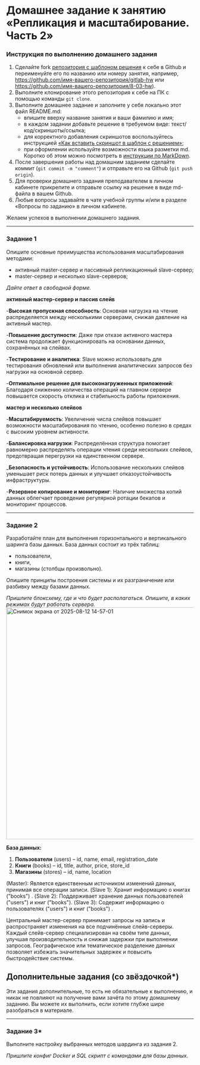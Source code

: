 # Домашнее задание к занятию «Репликация и масштабирование. Часть 2»

### Инструкция по выполнению домашнего задания

1. Сделайте fork [репозитория c шаблоном решения](https://github.com/netology-code/sys-pattern-homework) к себе в Github и переименуйте его по названию или номеру занятия, например, https://github.com/имя-вашего-репозитория/gitlab-hw или https://github.com/имя-вашего-репозитория/8-03-hw).
2. Выполните клонирование этого репозитория к себе на ПК с помощью команды `git clone`.
3. Выполните домашнее задание и заполните у себя локально этот файл README.md:
   - впишите вверху название занятия и ваши фамилию и имя;
   - в каждом задании добавьте решение в требуемом виде: текст/код/скриншоты/ссылка;
   - для корректного добавления скриншотов воспользуйтесь инструкцией [«Как вставить скриншот в шаблон с решением»](https://github.com/netology-code/sys-pattern-homework/blob/main/screen-instruction.md);
   - при оформлении используйте возможности языка разметки md. Коротко об этом можно посмотреть в [инструкции по MarkDown](https://github.com/netology-code/sys-pattern-homework/blob/main/md-instruction.md).
4. После завершения работы над домашним заданием сделайте коммит (`git commit -m "comment"`) и отправьте его на Github (`git push origin`).
5. Для проверки домашнего задания преподавателем в личном кабинете прикрепите и отправьте ссылку на решение в виде md-файла в вашем Github.
6. Любые вопросы задавайте в чате учебной группы и/или в разделе «Вопросы по заданию» в личном кабинете.

Желаем успехов в выполнении домашнего задания.

---

### Задание 1

Опишите основные преимущества использования масштабирования методами:

- активный master-сервер и пассивный репликационный slave-сервер; 
- master-сервер и несколько slave-серверов;


*Дайте ответ в свободной форме.*

**активный мастер-сервер и пассив слейв**
 
-**Высокая пропускная способность**: Основная нагрузка на чтение распределяется между несколькими серверами, снижая давление на активный мастер.

-**Повышение доступности**: Даже при отказе активного мастера система продолжает функционировать на основании данных, сохранённых на слейвах.

-**Тестирование и аналитика**: Slave можно использовать для тестирования обновлений или выполнения аналитических запросов без нагрузки на основной сервер.

-**Оптимальное решение для высоконагруженных приложений**: Благодаря снижению количества операций на главном сервере повышается скорость отклика и стабильность работы приложения.


**мастер и несколько слейвов**

-**Масштабируемость**: Увеличение числа слейвов повышает возможности масштабирования по чтению, особенно полезно в средах с высоким уровнем активности.

-**Балансировка нагрузки**: Распределённая структура помогает равномерно распределять операции чтения среди нескольких слейвов, предотвращая перегрузки на единственном сервере.

_**Безопасность и устойчивость**: Использование нескольких слейвов уменьшает риск потерь данных и улучшает отказоустойчивость инфраструктуры.

-**Резервное копирование и мониторинг**: Наличие множества копий данных облегчает проведение регулярной ротации бекапов и мониторинг процессов.

---

### Задание 2


Разработайте план для выполнения горизонтального и вертикального шаринга базы данных. База данных состоит из трёх таблиц: 

- пользователи, 
- книги, 
- магазины (столбцы произвольно). 

Опишите принципы построения системы и их разграничение или разбивку между базами данных.

*Пришлите блоксхему, где и что будет располагаться. Опишите, в каких режимах будут работать сервера.* 
<img width="887" height="623" alt="Снимок экрана от 2025-08-12 14-57-01" src="https://github.com/user-attachments/assets/e640cece-55b3-431c-abf1-fe4cd682bc87" />

**База данных:**  
1. **Пользователи** (users) – id, name, email, registration_date  
2. **Книги** (books) – id, title, author, price, store_id  
3. **Магазины** (stores) – id, name, location

 (Master): Является единственным источником изменений данных, принимая все операции записи.
 (Slave 1): Хранит информацию о книгах ("books") .
 (Slave 2): Поддерживает хранение данных пользователей ("users") и книг ("books").
 (Slave 3): Содержит информацию о пользователях ("users")  и книг ("books") .

Центральный мастер-сервер принимает запросы на запись и распространяет изменения на все подчинённые слейв-серверы.
Каждый слейв-сервер специализирован на своём типе данных, улучшая производительность и снижая задержки при выполнении запросов.
Географическое или тематическое разделение данных позволяет избежать значительных задержек и повысить быстродействие системы.


## Дополнительные задания (со звёздочкой*)
Эти задания дополнительные, то есть не обязательные к выполнению, и никак не повлияют на получение вами зачёта по этому домашнему заданию. Вы можете их выполнить, если хотите глубже шире разобраться в материале.

---
### Задание 3*

Выполните настройку выбранных методов шардинга из задания 2.

*Пришлите конфиг Docker и SQL скрипт с командами для базы данных*.

